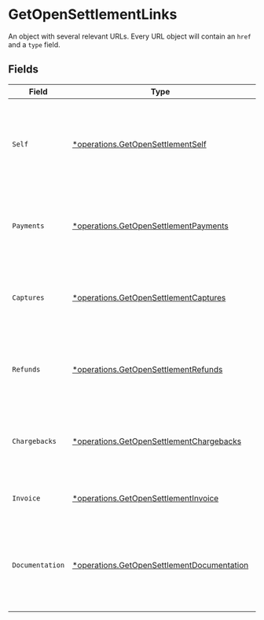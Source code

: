 # GetOpenSettlementLinks

An object with several relevant URLs. Every URL object will contain an `href` and a `type` field.


## Fields

| Field                                                                                                   | Type                                                                                                    | Required                                                                                                | Description                                                                                             |
| ------------------------------------------------------------------------------------------------------- | ------------------------------------------------------------------------------------------------------- | ------------------------------------------------------------------------------------------------------- | ------------------------------------------------------------------------------------------------------- |
| `Self`                                                                                                  | [*operations.GetOpenSettlementSelf](../../models/operations/getopensettlementself.md)                   | :heavy_minus_sign:                                                                                      | In v2 endpoints, URLs are commonly represented as objects with an `href` and `type` field.              |
| `Payments`                                                                                              | [*operations.GetOpenSettlementPayments](../../models/operations/getopensettlementpayments.md)           | :heavy_minus_sign:                                                                                      | The API resource URL of the [payments](list-payments) included in this settlement.                      |
| `Captures`                                                                                              | [*operations.GetOpenSettlementCaptures](../../models/operations/getopensettlementcaptures.md)           | :heavy_minus_sign:                                                                                      | The API resource URL of the [captures](list-captures) included in this settlement.                      |
| `Refunds`                                                                                               | [*operations.GetOpenSettlementRefunds](../../models/operations/getopensettlementrefunds.md)             | :heavy_minus_sign:                                                                                      | The API resource URL of the [refunds](list-refunds) deducted from this settlement.                      |
| `Chargebacks`                                                                                           | [*operations.GetOpenSettlementChargebacks](../../models/operations/getopensettlementchargebacks.md)     | :heavy_minus_sign:                                                                                      | The API resource URL of the [chargebacks](list-chargebacks) deducted from this settlement.              |
| `Invoice`                                                                                               | [*operations.GetOpenSettlementInvoice](../../models/operations/getopensettlementinvoice.md)             | :heavy_minus_sign:                                                                                      | The API resource URL of the [invoice](list-invoices).                                                   |
| `Documentation`                                                                                         | [*operations.GetOpenSettlementDocumentation](../../models/operations/getopensettlementdocumentation.md) | :heavy_minus_sign:                                                                                      | In v2 endpoints, URLs are commonly represented as objects with an `href` and `type` field.              |